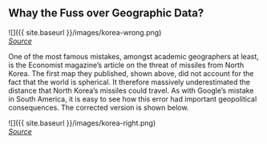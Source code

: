 ---
---

## Whay the Fuss over Geographic Data?

![]({{ site.baseurl }}/images/korea-wrong.png)  
*[Source][korea]*

<aside>
One of the most famous mistakes, amongst academic geographers at least, is the Economist magazine’s article on the threat of missiles from North Korea.
The first map they published, shown above, did not account for the fact that the world is spherical.
It therefore massively underestimated the distance that North Korea’s missiles could travel.
As with Google’s mistake in South America, it is easy to see how this error had important geopolitical consequences.
The corrected version is shown below.
</aside>

<!--split-->

![]({{ site.baseurl }}/images/korea-right.png)  
*[Source][korea]*

[korea]: http://spatial.ly/2011/01/geographical-mistakes-keeping-geographers-busy/
